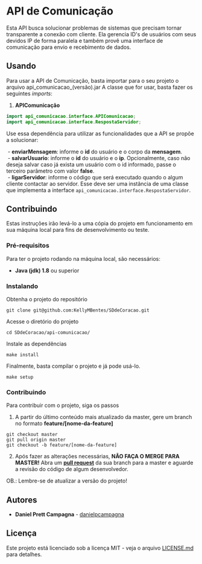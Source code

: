 # API de Comunicação

Esta API busca solucionar problemas de sistemas que precisam tornar transparente a conexão com cliente.
Ela gerencia ID's de usuários com seus devidos IP de forma paralela e também provê uma interface de comunicação para envio e recebimento de dados.

## Usando

Para usar a API de Comunicação, basta importar para o seu projeto o arquivo api_comunicacao_(versão).jar
A classe que for usar, basta fazer os seguintes _imports_:

1. **APIComunicação**
```java
import api_comunicacao.interface.APIComunicacao;
import api_comunicacao.interface.RespostaServidor;
```

Use essa dependência para utilizar as funcionalidades que a API se propõe a solucionar:

  - **enviarMensagem**: informe o **id** do usuário e o corpo da **mensagem**.  
  - **salvarUsuario**: informe o **id** do usuário e o **ip**. Opcionalmente, caso não deseja salvar caso já exista um usuário com o id informado, passe o terceiro parâmetro com valor **false**.  
  - **ligarServidor**: informe o código que será executado quando o algum cliente contactar ao servidor. Esse deve ser uma instância de uma classe que implementa a interface `api_comunicacao.interface.RespostaServidor`.  

## Contribuindo

Estas instruções irão levá-lo a uma cópia do projeto em funcionamento em sua máquina local para fins de desenvolvimento ou teste.

### Pré-requisitos

Para ter o projeto rodando na máquina local, são necessários:

- **Java (jdk) 1.8** ou superior

### Instalando

Obtenha o projeto do repositório

```
git clone git@github.com:KellyMBentes/SDdeCoracao.git
```

Acesse o diretório do projeto

```
cd SDdeCoracao/api-comunicacao/
```

Instale as dependências

```
make install
```

Finalmente, basta compilar o projeto e já pode usá-lo.

```
make setup
```

### Contribuindo

Para contribuir com o projeto, siga os passos

1. A partir do último conteúdo mais atualizado da master, gere um branch no formato **feature/[nome-da-feature]**

```
git checkout master
git pull origin master
git checkout -b feature/[nome-da-feature]
```

2. Após fazer as alterações necessárias, **NÂO FAÇA O MERGE PARA MASTER!** Abra um **[pull request](https://github.com/KellyMBentes/SDdeCoracao/compare)** da sua branch para a master e aguarde a revisão do código de algum desenvolvedor.

OB.: Lembre-se de atualizar a versão do projeto!


## Autores

- **Daniel Prett Campagna** - [danielpcampagna](https://github.com/danielpcampagna)

## Licença

Este projeto está licenciado sob a licença MIT - veja o arquivo [LICENSE.md](LICENSE.md) para detalhes.
